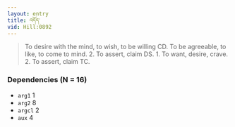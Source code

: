 ```yaml
---
layout: entry
title: འདོད་
vid: Hill:0892
---
```

> To desire with the mind, to wish, to be willing CD\. To be agreeable, to like, to come to mind\. 2\. To assert, claim DS\. 1\. To want, desire, crave\. 2\. To assert, claim TC\.


### Dependencies (N = 16)
* `arg1` 1
* `arg2` 8
* `argcl` 2
* `aux` 4
